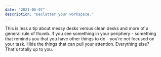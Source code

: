 ```yaml
---
date: "2021-05-07"
description: "Declutter your workspace."
---
```


This is less a tip about messy desks versus clean desks and more of a general rule of thumb. If you see something in your periphery - something that reminds you that you have other things to do - you’re not focused on your task. Hide the things that can pull your attention. Everything else? That's totally up to you.